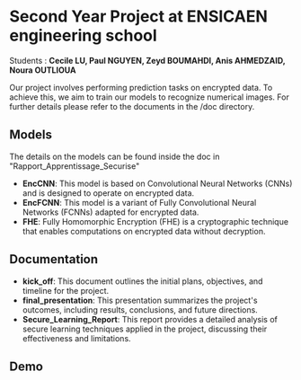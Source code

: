 # Second Year Project at ENSICAEN engineering school

Students : **Cecile LU, Paul NGUYEN, Zeyd BOUMAHDI, Anis AHMEDZAID, Noura OUTLIOUA**

Our project involves performing prediction tasks on encrypted data. To achieve this, we aim to train our models to recognize numerical images. For further details please refer to the documents in the /doc directory.

## Models

The details on the models can be found inside the doc in "Rapport_Apprentissage_Securise"

- **EncCNN**: This model is based on Convolutional Neural Networks (CNNs) and is designed to operate on encrypted data.
- **EncFCNN**: This model is a variant of Fully Convolutional Neural Networks (FCNNs) adapted for encrypted data.
- **FHE**: Fully Homomorphic Encryption (FHE) is a cryptographic technique that enables computations on encrypted data without decryption.

## Documentation

- **kick_off**: This document outlines the initial plans, objectives, and timeline for the project.
- **final_presentation**: This presentation summarizes the project's outcomes, including results, conclusions, and future directions.
- **Secure_Learning_Report**: This report provides a detailed analysis of secure learning techniques applied in the project, discussing their effectiveness and limitations.

## Demo

